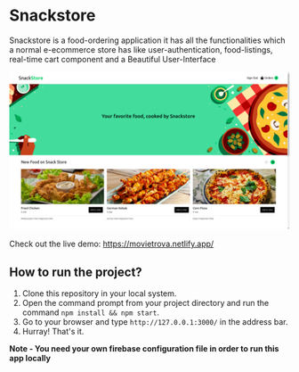 # Snackstore

Snackstore is a food-ordering application it has all the functionalities which a normal e-ecommerce store has like user-authentication, food-listings, real-time cart component and a Beautiful User-Interface

![IMG](./screenshot.png)

Check out the live demo: https://movietrova.netlify.app/

## How to run the project?

1. Clone this repository in your local system.
2. Open the command prompt from your project directory and run the command `npm install && npm start`.
3. Go to your browser and type `http://127.0.0.1:3000/` in the address bar.
4. Hurray! That's it.

**Note - You need your own firebase configuration file in order to run this app locally**
